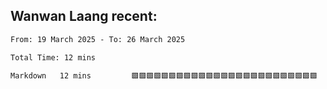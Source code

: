 ## Wanwan Laang recent:


<!--START_SECTION:waka-->

```txt
From: 19 March 2025 - To: 26 March 2025

Total Time: 12 mins

Markdown   12 mins         🟩🟩🟩🟩🟩🟩🟩🟩🟩🟩🟩🟩🟩🟩🟩🟩🟩🟩🟩🟩🟩🟩🟩🟩🟩   100.00 %
```

<!--END_SECTION:waka-->
